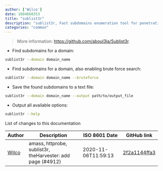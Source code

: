 ```yaml
---
author: ['Wilco']
date: 1604660353
title: "sublist3r"
description: "sublist3r, Fast subdomains enumeration tool for penetration testers."
categories: "common"
---
```

> More information: <https://github.com/aboul3la/Sublist3r>.

- Find subdomains for a domain:

```bash
sublist3r --domain domain_name
```

- Find subdomains for a domain, also enabling brute force search:

```bash
sublist3r --domain domain_name --bruteforce
```

- Save the found subdomains to a text file:

```bash
sublist3r --domain domain_name --output path/to/output_file
```

- Output all available options:

```bash
sublist3r --help
```
List of changes to this documentation


Author | Description | ISO 8601 Date | GitHub link
------|-----|-----|-----
[Wilco](mailto:wilcovanbeijnum@gmail.com) | amass, httprobe, sublist3r, theHarvester: add page (#4912) | 2020-11-06T11:59:13 | [2f2a1144ffa3](https://github.com/tldr-pages/tldr/commit/2f2a1144ffa33fd43055c7cc7ef5c1b8d5ad224f)

